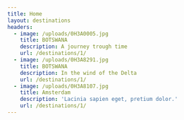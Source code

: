 ```yaml
---
title: Home
layout: destinations
headers:
  - image: /uploads/0H3A0005.jpg
    title: BOTSWANA
    description: A journey trough time
    url: /destinations/1/
  - image: /uploads/0H3A8291.jpg
    title: BOTSWANA
    description: In the wind of the Delta
    url: /destinations/1/
  - image: /uploads/0H3A8107.jpg
    title: Amsterdam
    description: 'Lacinia sapien eget, pretium dolor.'
    url: /destinations/1/
---
```



